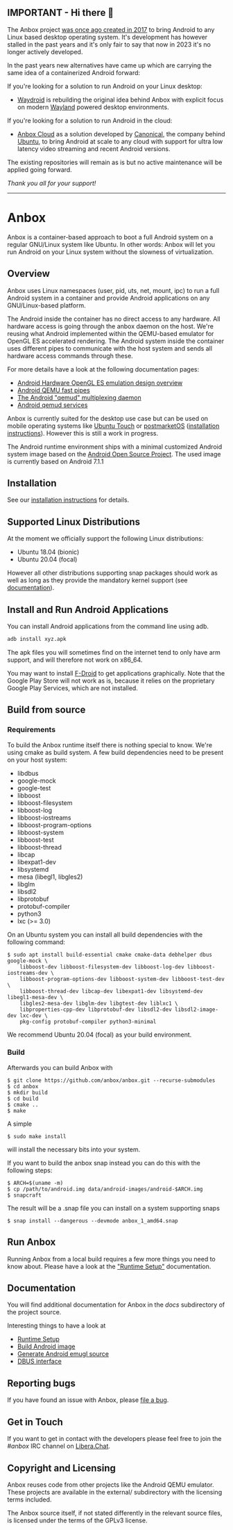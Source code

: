 ## IMPORTANT - Hi there 👋


The Anbox project [was once ago created in 2017](https://www.omgubuntu.co.uk/2017/04/android-apps-linux-desktop-anbox) to bring Android to any Linux based desktop operating system. It's development has however stalled in the past years and it's only fair to say that now in 2023 it's no longer actively developed.

In the past years new alternatives have came up which are carrying the same idea of a containerized Android forward:

If you're looking for a solution to run Android on your Linux desktop:

* [Waydroid](https://waydro.id/) is rebuilding the original idea behind Anbox with explicit focus on modern [Wayland](https://wayland.freedesktop.org/) powered desktop environments.

If you're looking for a solution to run Android in the cloud:

* [Anbox Cloud](https://anbox-cloud.io) as a solution developed by [Canonical](https://canonical.com), the company behind [Ubuntu](https://ubuntu.com), to bring Android at scale to any cloud with support for ultra low latency video streaming and recent Android versions.

The existing repositories will remain as is but no active maintenance will be applied going forward.

*Thank you all for your support!*

----

# Anbox

Anbox is a container-based approach to boot a full Android system on a
regular GNU/Linux system like Ubuntu. In other words: Anbox will let
you run Android on your Linux system without the slowness of
virtualization.

## Overview

Anbox uses Linux namespaces (user, pid, uts, net, mount, ipc) to run a
full Android system in a container and provide Android applications on
any GNU/Linux-based platform.

The Android inside the container has no direct access to any hardware.
All hardware access is going through the anbox daemon on the host. We're
reusing what Android implemented within the QEMU-based emulator for OpenGL
ES accelerated rendering. The Android system inside the container uses
different pipes to communicate with the host system and sends all hardware
access commands through these.

For more details have a look at the following documentation pages:

 * [Android Hardware OpenGL ES emulation design overview](https://android.googlesource.com/platform/external/qemu/+/emu-master-dev/android/android-emugl/DESIGN)
 * [Android QEMU fast pipes](https://android.googlesource.com/platform/external/qemu/+/emu-master-dev/android/docs/ANDROID-QEMU-PIPE.TXT)
 * [The Android "qemud" multiplexing daemon](https://android.googlesource.com/platform/external/qemu/+/emu-master-dev/android/docs/ANDROID-QEMUD.TXT)
 * [Android qemud services](https://android.googlesource.com/platform/external/qemu/+/emu-master-dev/android/docs/ANDROID-QEMUD-SERVICES.TXT)

Anbox is currently suited for the desktop use case but can be used on mobile
operating systems like [Ubuntu Touch](https://ubuntu-touch.io/) or
[postmarketOS](https://postmarketos.org)
([installation instructions](https://wiki.postmarketos.org/wiki/Anbox)).
However this is still a work in progress.

The Android runtime environment ships with a minimal customized Android system
image based on the [Android Open Source Project](https://source.android.com/).
The used image is currently based on Android 7.1.1

## Installation

See our [installation instructions](docs/install.md) for details.

## Supported Linux Distributions

At the moment we officially support the following Linux distributions:

 * Ubuntu 18.04 (bionic)
 * Ubuntu 20.04 (focal)

However all other distributions supporting snap packages should work as
well as long as they provide the mandatory kernel support (see [documentation](docs/install.md)).

## Install and Run Android Applications

You can install Android applications from the command line using adb.

```sh
adb install xyz.apk
```

The apk files you will sometimes find on the internet tend to only have arm
support, and will therefore not work on x86\_64.

You may want to install [F-Droid](https://f-droid.org/) to get applications
graphically. Note that the Google Play Store will not work as is, because it
relies on the proprietary Google Play Services, which are not installed.

## Build from source

### Requirements

To build the Anbox runtime itself there is nothing special to know. We're using
cmake as build system. A few build dependencies need to be present on your host
system:

 * libdbus
 * google-mock
 * google-test
 * libboost
 * libboost-filesystem
 * libboost-log
 * libboost-iostreams
 * libboost-program-options
 * libboost-system
 * libboost-test
 * libboost-thread
 * libcap
 * libexpat1-dev
 * libsystemd
 * mesa (libegl1, libgles2)
 * libglm
 * libsdl2
 * libprotobuf
 * protobuf-compiler
 * python3
 * lxc (>= 3.0)

On an Ubuntu system you can install all build dependencies with the following
command:

```
$ sudo apt install build-essential cmake cmake-data debhelper dbus google-mock \
    libboost-dev libboost-filesystem-dev libboost-log-dev libboost-iostreams-dev \
    libboost-program-options-dev libboost-system-dev libboost-test-dev \
    libboost-thread-dev libcap-dev libexpat1-dev libsystemd-dev libegl1-mesa-dev \
    libgles2-mesa-dev libglm-dev libgtest-dev liblxc1 \
    libproperties-cpp-dev libprotobuf-dev libsdl2-dev libsdl2-image-dev lxc-dev \
    pkg-config protobuf-compiler python3-minimal
```
We recommend Ubuntu 20.04 (focal) as your build environment.


### Build

Afterwards you can build Anbox with

```
$ git clone https://github.com/anbox/anbox.git --recurse-submodules
$ cd anbox
$ mkdir build
$ cd build
$ cmake ..
$ make
```

A simple

```
$ sudo make install
```

will install the necessary bits into your system.

If you want to build the anbox snap instead you can do this with the following
steps:

```
$ ARCH=$(uname -m)
$ cp /path/to/android.img data/android-images/android-$ARCH.img
$ snapcraft
```

The result will be a .snap file you can install on a system supporting snaps

```
$ snap install --dangerous --devmode anbox_1_amd64.snap
```

## Run Anbox

Running Anbox from a local build requires a few more things you need to know
about. Please have a look at the ["Runtime Setup"](docs/runtime-setup.md)
documentation.

## Documentation

You will find additional documentation for Anbox in the *docs* subdirectory
of the project source.

Interesting things to have a look at

 * [Runtime Setup](docs/runtime-setup.md)
 * [Build Android image](docs/build-android.md)
 * [Generate Android emugl source](docs/generate-emugl-source.md)
 * [DBUS interface](docs/dbus.md)

## Reporting bugs

If you have found an issue with Anbox, please [file a bug](https://github.com/anbox/anbox/issues/new).

## Get in Touch

If you want to get in contact with the developers please feel free to join the
*#anbox* IRC channel on [Libera.Chat](https://libera.chat).

## Copyright and Licensing

Anbox reuses code from other projects like the Android QEMU emulator. These
projects are available in the external/ subdirectory with the licensing terms
included.

The Anbox source itself, if not stated differently in the relevant source files,
is licensed under the terms of the GPLv3 license.
